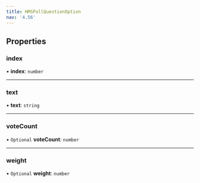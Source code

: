 ```yaml
---
title: HMSPollQuestionOption
nav: '4.56'
---
```


## Properties

### index

• **index**: `number`

---

### text

• **text**: `string`

---

### voteCount

• `Optional` **voteCount**: `number`

---

### weight

• `Optional` **weight**: `number`
